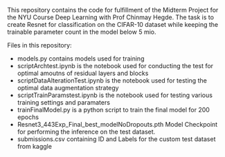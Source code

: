 This repository contains the code for fulfillment of the Midterm Project for the NYU Course Deep Learning with Prof Chinmay Hegde. The task is to create Resnet for classification on the CIFAR-10 dataset while keeping the trainable parameter count in the model below 5 mio. 

Files in this repository: 
- models.py contains models used for training
- scriptArchtest.ipynb is the notebook used for conducting the test for optimal amoutns of residual layers and blocks
- scriptDataAlterationTest.ipynb is the notebook used for testing the optimal data augmentation strategy
- scriptTrainParamstest.ipynb is the notebook used for testing various training settings and paramaters
- trainFinalModel.py is a python script to train the final model for 200 epochs
- Resnet3_443Exp_Final_best_modelNoDropouts.pth Model Checkpoint for performing the inference on the test dataset.
- submissions.csv containing ID and Labels for the custom test dataset from kaggle 


